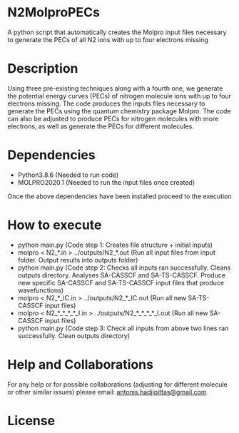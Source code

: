 # N2MolproPECs
A python script that automatically creates the Molpro input files necessary to generate the PECs 
of all N2 ions with up to four electrons missing

# Description 
Using three pre-existing techniques along with a fourth one, we generate the potential energy curves (PECs) of nitrogen molecule ions with up to four electrons missing. The code produces the inputs files necessary to generate the PECs using the quantum chemistry package Molpro. The code can also be adjusted to produce PECs for nitrogen molecules with more electrons, as well as generate the PECs for different molecules.

# Dependencies
- Python3.8.6        (Needed to run code)
- MOLPRO2020.1	     (Needed to run the input files once created)

Once the above dependencies have been installed proceed to the execution

# How to execute
- python main.py     																				(Code step 1: Creates file structure + initial inputs)
- molpro < N2_\*.in > ../outputs/N2_\*.out          					(Run all input files from input folder. Output results into outputs folder)
- python main.py																						(Code step 2: Checks all inputs ran successfully. Cleans outputs directory.
																								  					 Analyses SA-CASSCF and SA-TS-CASSCF. Produce new specific
  																													 SA-CASSCF and SA-TS-CASSCF input files that produce wavefunctions)
- molpro < N2_\*\_IC.in > ../outputs/N2_\*\_IC.out						  (Run all new SA-TS-CASSCF input files)
- molpro < N2_\*\_\*\_\*\_\*\_I.in > ../outputs/N2_\*\_\*\_\*\_\*\_I.out	  (Run all new SA-CASSCF input files)
- python main.py																						(Code step 3: Check all inputs from above two lines ran successfully.
  																													 Clean outputs directory)

# Help and Collaborations
For any help or for possible collaborations (adjusting for different molecule or other similar issues) please email:
antonis.hadjipittas@gmail.com

# License 

	
